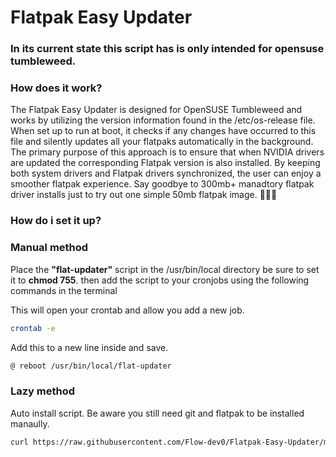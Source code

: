 # Flatpak Easy Updater

### In its current state this script has is only intended for opensuse tumbleweed.

### How does it work?

The Flatpak Easy Updater is designed for OpenSUSE Tumbleweed and works by utilizing the version information found in the /etc/os-release file. When set up to run at boot, it checks if any changes have occurred to this file and silently updates all your flatpaks automatically in the background. The primary purpose of this approach is to ensure that when NVIDIA drivers are updated the corresponding Flatpak version is also installed. By keeping both system drivers and Flatpak drivers synchronized, the user can enjoy a smoother flatpak experience. Say goodbye to 300mb+ manadtory flatpak driver installs just to try out one simple 50mb flatpak image. 🤧🤧🤧

### How do i set it up?

### Manual method

Place the **"flat-updater"** script in the /usr/bin/local directory be sure to set it to **chmod 755**. then add the script to your cronjobs using the following commands in the terminal

This will open your crontab and allow you add a new job.

```bash
crontab -e
```

Add this to a new line inside and save.

```bash
@ reboot /usr/bin/local/flat-updater
```

### Lazy method

Auto install script. Be aware you still need git and flatpak to be installed manaully.

```bash
curl https://raw.githubusercontent.com/Flow-dev0/Flatpak-Easy-Updater/main/install.sh | bash
```
